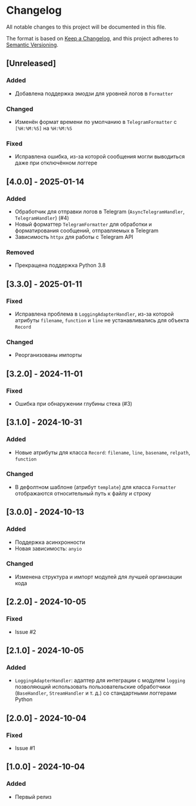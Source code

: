 # Changelog

All notable changes to this project will be documented in this file.

The format is based on [Keep a Changelog](https://keepachangelog.com/en/1.0.0/),
and this project adheres to [Semantic Versioning](https://semver.org/spec/v2.0.0.html).

## [Unreleased]

### Added

- Добавлена поддержка эмодзи для уровней логов в `Formatter`

### Changed

- Изменён формат времени по умолчанию в `TelegramFormatter` с `[%H:%M:%S]` на `%H:%M:%S`

### Fixed

- Исправлена ошибка, из-за которой сообщения могли выводиться даже при отключённом логгере

## [4.0.0] - 2025-01-14

### Added

- Обработчик для отправки логов в Telegram (`AsyncTelegramHandler`, `TelegramHandler`) (#4)
- Новый форматтер `TelegramFormatter` для обработки и форматирования сообщений, отправляемых в Telegram
- Зависимость `httpx` для работы с Telegram API

### Removed

- Прекращена поддержка Python 3.8

## [3.3.0] - 2025-01-11

### Fixed

- Исправлена проблема в `LoggingAdapterHandler`, из-за которой атрибуты `filename`, `function` и `line` не устанавливались для объекта `Record`

### Changed

- Реорганизованы импорты

## [3.2.0] - 2024-11-01

### Fixed

- Ошибка при обнаружении глубины стека (#3)

## [3.1.0] - 2024-10-31

### Added

- Новые атрибуты для класса `Record`: `filename`, `line`, `basename`, `relpath`, `function`

### Changed

- В дефолтном шаблоне (атрибут `template`) для класса `Formatter` отображаются относительный путь к файлу и строку

## [3.0.0] - 2024-10-13

### Added

- Поддержка асинхронности
- Новая зависимость: `anyio`

### Changed

- Изменена структура и импорт модулей для лучшей организации кода

## [2.2.0] - 2024-10-05

### Fixed

- Issue #2

## [2.1.0] - 2024-10-05

### Added

- `LoggingAdapterHandler`: адаптер для интеграции с модулем `logging` позволяющий использовать пользовательские обработчики (`BaseHandler`, `StreamHandler` и т. д.) со стандартными логгерами Python

## [2.0.0] - 2024-10-04

### Fixed

- Issue #1

## [1.0.0] - 2024-10-04

### Added

- Первый релиз
